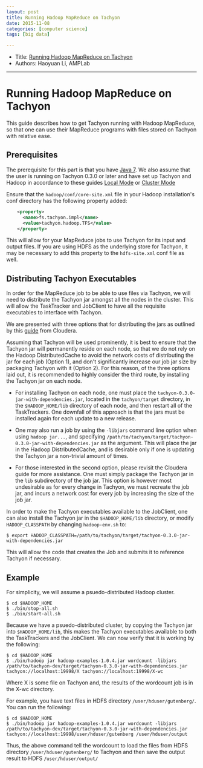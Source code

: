 ```yaml
---
layout: post
title: Running Hadoop MapReduce on Tachyon
date: 2015-11-08
categories: [computer science]
tags: [big data]

---
```


* Title: [Running Hadoop MapReduce on Tachyon](https://github.com/amplab/tachyon/wiki/Running-Hadoop-MapReduce-on-Tachyon)
* Authors: Haoyuan Li, AMPLab

---

Running Hadoop MapReduce on Tachyon
============


This guide describes how to get Tachyon running with Hadoop MapReduce,
so that one can use their MapReduce programs with files stored on
Tachyon with relative ease.

## Prerequisites

The prerequisite for this part is that you have [Java
7](https://github.com/amplab/tachyon/wiki/Java-setup/). We also assume
that the user is running on Tachyon 0.3.0 or later and have set up
Tachyon and Hadoop in accordance to these guides [Local
Mode](https://github.com/amplab/tachyon/wiki/Running-Tachyon-Locally) or [Cluster
Mode](https://github.com/amplab/tachyon/wiki/Running-Tachyon-on-a-Cluster)

Ensure that the `hadoop/conf/core-site.xml` file in your Hadoop
installation's conf directory has the following property added:

```xml
    <property>
      <name>fs.tachyon.impl</name>
      <value>tachyon.hadoop.TFS</value>
    </property>
```

This will allow for your MapReduce jobs to use Tachyon for its input and
output files. If you are using HDFS as the underlying store for Tachyon,
it may be necessary to add this property to the `hdfs-site.xml` conf
file as well.

## Distributing Tachyon Executables

In order for the MapReduce job to be able to use files via Tachyon, we
will need to distribute the Tachyon jar amongst all the nodes in the
cluster. This will allow the TaskTracker and JobClient to have all the
requisite executables to interface with Tachyon.

We are presented with three options that for distributing the jars as
outlined by this
[guide](http://blog.cloudera.com/blog/2011/01/how-to-include-third-party-libraries-in-your-map-reduce-job/)
from Cloudera.

Assuming that Tachyon will be used prominently, it is best to ensure
that the Tachyon jar will permanently reside on each node, so that we do
not rely on the Hadoop DistributedCache to avoid the network costs of
distributing the jar for each job (Option 1), and don't significantly
increase our job jar size by packaging Tachyon with it (Option 2). For
this reason, of the three options laid out, it is recommended to highly
consider the third route, by installing the Tachyon jar on each node.

-   For installing Tachyon on each node, one must place the
    `tachyon-0.3.0-jar-with-dependencies.jar`, located in the
    `tachyon/target` directory, in the `$HADOOP_HOME/lib` directory of
    each node, and then restart all of the TaskTrackers. One downfall of
    this approach is that the jars must be installed again for each
    update to a new release.

-   One may also run a job by using the `-libjars` command line option
    when using `hadoop jar...`, and specifying
    `/path/to/tachyon/target/tachyon-0.3.0-jar-with-dependencies.jar` as
    the argument. This will place the jar in the Hadoop
    DistributedCache, and is desirable only if one is updating the
    Tachyon jar a non-trivial amount of times.

-   For those interested in the second option, please revisit the
    Cloudera guide for more assistance. One must simply package the
    Tachyon jar in the `lib` subdirectory of the job jar. This option is
    however most undesirable as for every change in Tachyon, we must
    recreate the job jar, and incurs a network cost for every job by
    increasing the size of the job jar.

In order to make the Tachyon executables available to the JobClient, one
can also install the Tachyon jar in the `$HADOOP_HOME/lib` directory, or
modify `HADOOP_CLASSPATH` by changing `hadoop-env.sh` to:

    $ export HADOOP_CLASSPATH=/path/to/tachyon/target/tachyon-0.3.0-jar-with-dependencies.jar

This will allow the code that creates the Job and submits it to
reference Tachyon if necessary.

## Example

For simplicity, we will assume a psuedo-distributed Hadoop cluster.

    $ cd $HADOOP_HOME
    $ ./bin/stop-all.sh
    $ ./bin/start-all.sh

Because we have a psuedo-distributed cluster, by copying the Tachyon jar
into `$HADOOP_HOME/lib`, this makes the Tachyon executables available to
both the TaskTrackers and the JobClient. We can now verify that it is
working by the following:

    $ cd $HADOOP_HOME
    $ ./bin/hadoop jar hadoop-examples-1.0.4.jar wordcount -libjars /path/to/tachyon-dev/target/tachyon-0.3.0-jar-with-dependencies.jar tachyon://localhost:19998/X tachyon://localhost:19998/X-wc

Where X is some file on Tachyon and, the results of the wordcount job is
in the X-wc directory.

For example, you have text files in HDFS directory
`/user/hduser/gutenberg/`. You can run the following:

    $ cd $HADOOP_HOME
    $ ./bin/hadoop jar hadoop-examples-1.0.4.jar wordcount -libjars /path/to/tachyon-dev/target/tachyon-0.3.0-jar-with-dependencies.jar tachyon://localhost:19998/user/hduser/gutenberg /user/hduser/output

Thus, the above command tell the wordcount to load the files from HDFS
directory `/user/hduser/gutenberg/` to Tachyon and then save the output
result to HDFS `/user/hduser/output/`

